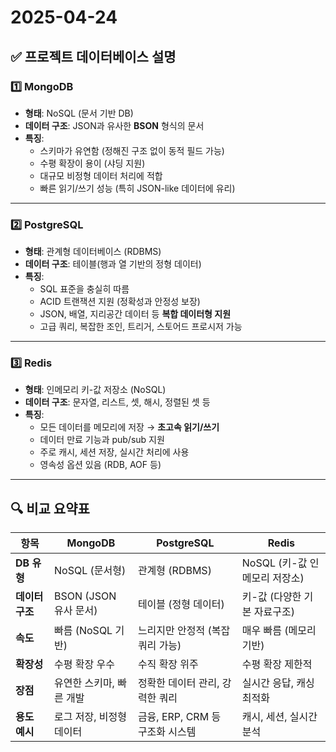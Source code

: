 # 2025-04-24

## ✅ 프로젝트 데이터베이스 설명

### 1️⃣ MongoDB

- **형태**: NoSQL (문서 기반 DB)
- **데이터 구조**: JSON과 유사한 **BSON** 형식의 문서
- **특징**:
    - 스키마가 유연함 (정해진 구조 없이 동적 필드 가능)
    - 수평 확장이 용이 (샤딩 지원)
    - 대규모 비정형 데이터 처리에 적합
    - 빠른 읽기/쓰기 성능 (특히 JSON-like 데이터에 유리)

---

### 2️⃣ PostgreSQL

- **형태**: 관계형 데이터베이스 (RDBMS)
- **데이터 구조**: 테이블(행과 열 기반의 정형 데이터)
- **특징**:
    - SQL 표준을 충실히 따름
    - ACID 트랜잭션 지원 (정확성과 안정성 보장)
    - JSON, 배열, 지리공간 데이터 등 **복합 데이터형 지원**
    - 고급 쿼리, 복잡한 조인, 트리거, 스토어드 프로시저 가능

---

### 3️⃣ Redis

- **형태**: 인메모리 키-값 저장소 (NoSQL)
- **데이터 구조**: 문자열, 리스트, 셋, 해시, 정렬된 셋 등
- **특징**:
    - 모든 데이터를 메모리에 저장 → **초고속 읽기/쓰기**
    - 데이터 만료 기능과 pub/sub 지원
    - 주로 캐시, 세션 저장, 실시간 처리에 사용
    - 영속성 옵션 있음 (RDB, AOF 등)

---

## 🔍 비교 요약표

| 항목 | MongoDB | PostgreSQL | Redis |
| --- | --- | --- | --- |
| **DB 유형** | NoSQL (문서형) | 관계형 (RDBMS) | NoSQL (키-값 인메모리 저장소) |
| **데이터 구조** | BSON (JSON 유사 문서) | 테이블 (정형 데이터) | 키-값 (다양한 기본 자료구조) |
| **속도** | 빠름 (NoSQL 기반) | 느리지만 안정적 (복잡 쿼리 가능) | 매우 빠름 (메모리 기반) |
| **확장성** | 수평 확장 우수 | 수직 확장 위주 | 수평 확장 제한적 |
| **장점** | 유연한 스키마, 빠른 개발 | 정확한 데이터 관리, 강력한 쿼리 | 실시간 응답, 캐싱 최적화 |
| **용도 예시** | 로그 저장, 비정형 데이터 | 금융, ERP, CRM 등 구조화 시스템 | 캐시, 세션, 실시간 분석 |